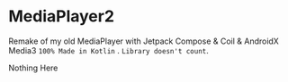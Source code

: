 # MediaPlayer2
Remake of my old MediaPlayer with Jetpack Compose & Coil & AndroidX Media3
`100% Made in Kotlin` . `Library doesn't count`.

Nothing Here
